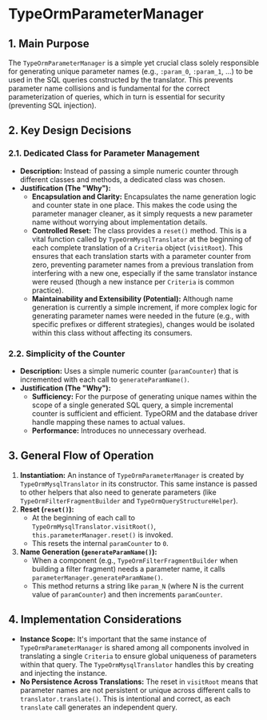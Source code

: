 # TypeOrmParameterManager

## 1. Main Purpose

The `TypeOrmParameterManager` is a simple yet crucial class solely responsible for generating unique parameter names (e.g., `:param_0`, `:param_1`, ...) to be used in the SQL queries constructed by the translator. This prevents parameter name collisions and is fundamental for the correct parameterization of queries, which in turn is essential for security (preventing SQL injection).

## 2. Key Design Decisions

### 2.1. Dedicated Class for Parameter Management

- **Description:** Instead of passing a simple numeric counter through different classes and methods, a dedicated class was chosen.
- **Justification (The "Why"):**
  - **Encapsulation and Clarity:** Encapsulates the name generation logic and counter state in one place. This makes the code using the parameter manager cleaner, as it simply requests a new parameter name without worrying about implementation details.
  - **Controlled Reset:** The class provides a `reset()` method. This is a vital function called by `TypeOrmMysqlTranslator` at the beginning of each complete translation of a `Criteria` object (`visitRoot`). This ensures that each translation starts with a parameter counter from zero, preventing parameter names from a previous translation from interfering with a new one, especially if the same translator instance were reused (though a new instance per `Criteria` is common practice).
  - **Maintainability and Extensibility (Potential):** Although name generation is currently a simple increment, if more complex logic for generating parameter names were needed in the future (e.g., with specific prefixes or different strategies), changes would be isolated within this class without affecting its consumers.

### 2.2. Simplicity of the Counter

- **Description:** Uses a simple numeric counter (`paramCounter`) that is incremented with each call to `generateParamName()`.
- **Justification (The "Why"):**
  - **Sufficiency:** For the purpose of generating unique names within the scope of a single generated SQL query, a simple incremental counter is sufficient and efficient. TypeORM and the database driver handle mapping these names to actual values.
  - **Performance:** Introduces no unnecessary overhead.

## 3. General Flow of Operation

1.  **Instantiation:** An instance of `TypeOrmParameterManager` is created by `TypeOrmMysqlTranslator` in its constructor. This same instance is passed to other helpers that also need to generate parameters (like `TypeOrmFilterFragmentBuilder` and `TypeOrmQueryStructureHelper`).
2.  **Reset (`reset()`):**
    - At the beginning of each call to `TypeOrmMysqlTranslator.visitRoot()`, `this.parameterManager.reset()` is invoked.
    - This resets the internal `paramCounter` to `0`.
3.  **Name Generation (`generateParamName()`):**
    - When a component (e.g., `TypeOrmFilterFragmentBuilder` when building a filter fragment) needs a parameter name, it calls `parameterManager.generateParamName()`.
    - This method returns a string like `param_N` (where N is the current value of `paramCounter`) and then increments `paramCounter`.

## 4. Implementation Considerations

- **Instance Scope:** It's important that the same instance of `TypeOrmParameterManager` is shared among all components involved in translating a single `Criteria` to ensure global uniqueness of parameters within that query. The `TypeOrmMysqlTranslator` handles this by creating and injecting the instance.
- **No Persistence Across Translations:** The reset in `visitRoot` means that parameter names are not persistent or unique across different calls to `translator.translate()`. This is intentional and correct, as each `translate` call generates an independent query.
